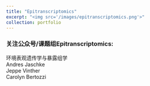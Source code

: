 ```yaml
---
title: "Epitranscriptomics"
excerpt: "<img src='/images/epitranscriptomics.png'>"
collection: portfolio
---
```


### 关注公众号/课题组Epitranscriptomics:    
环境表观遗传学与暴露组学  
Andres Jaschke  
Jeppe Vinther  
Carolyn Bertozzi  
